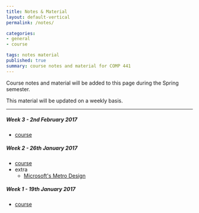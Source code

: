 ```yaml
---
title: Notes & Material
layout: default-vertical
permalink: /notes/

categories:
- general
- course

tags: notes material
published: true
summary: course notes and material for COMP 441
---
```


Course notes and material will be added to this page during the Spring semester.

This material will be updated on a weekly basis.

***

<!--
##### Week 15 - 28th April 2016
  * [Final Report Outline](/assets/docs/comp441-hci-final-report-outline.pdf)

##### Week 14 - 21st April 2016
  * [course](/assets/docs/comp441-hci-week14.pdf)
  * [extra - Final Report Outline](/assets/docs/comp441-hci-final-report-outline.pdf)
  * [extra - crossword puzzle answers](/assets/docs/week13-puzzle-answers.pdf)

##### Week 13 - 14th April 2016
  * [course](/assets/docs/comp441-hci-week13.pdf)
  * [extra - Final Report Outline](/assets/docs/comp441-hci-final-report-outline.pdf)
  * [extra - Windows Metro](/assets/docs/Windows_Metro.PDF)

##### Week 12 - 7th April 2016
  * [course](/assets/docs/comp441-hci-week12.pdf)
  * [extra - design mockups](/assets/docs/comp441-hci-design-mockups.pdf)

##### Week 11 - 31st March 2016
  * [course](/assets/docs/comp441-hci-week11.pdf)

##### Week 9 - 17th March 2016
  * [course](/assets/docs/comp441-hci-week9.pdf)

##### Week 7 - 3rd March 2016
  * [course](/assets/docs/comp441-hci-week7.pdf)

##### Week 6 - 25th February 2016
  * [course](/assets/docs/comp441-hci-week6.pdf)

##### Week 5 - 18th February 2016
  * [course](/assets/docs/comp441-hci-week5.pdf)

##### Week 4 - 11th February 2016
  * [course](/assets/docs/comp441-hci-week4.pdf)
-->

##### Week 3 - 2nd February 2017
  * [course](/assets/docs/2017/comp441-week3.pdf)

##### Week 2 - 26th January 2017
  * [course](/assets/docs/2017/comp441-week2.pdf)
  * extra
    * [Microsoft's Metro Design](/assets/docs/extras/Windows_Metro.PDF)

##### Week 1 - 19th January 2017
  * [course](/assets/docs/2017/comp441-week1.pdf)
